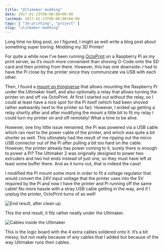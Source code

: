 ```yaml
---
title: "Ultimaker modding"
date: 2017-01-23T00:00:00+00:00
lastmod: 2017-01-23T00:00:00+00:00
tags: [ "3d-printing", "project" ]
slug: "ulitmaker-modding"
---
```


Long time no blog post, so I figured, I might as well write a blog post about something super boring: Modding my 3D Printer!

For quite a while now I’ve been running [OctoPrint](octoprint.org) on a Raspberry Pi as my print server, as it’s much more convenient than shoving G-Code onto the SD card and then printing from there. However, this has one downside: I had to have the Pi close by the printer since they communicate via USB with each other.

Then, I found a [mount on thingiverse](www.thingiverse.com/thing:1726120) that allows mounting the Raspberry Pi under the Ultimaker itself, and also optionally a relay that allows turning the printer on and off via OctoPrint. At first I started out without the relay, so I could at least have a nice spot for the Pi itself (which had been shoved rather awkwardly next to the printer so far). However, I ended up getting a relay shortly after and after modifying the mount a little bit to fit my relay I could turn my printer on and off remotely! What a time to be alive.

However, one tiny little issue remained, the Pi was powered via a USB cable which ran next to the power cable of the printer, and which was quite a bit shorter as well. This ultimately had the result of me ripping out the micro USB connector out of the Pi after pulling a bit too hard on the cable. However, the printer already has power coming to it, surely there is enough to power a Pi? The Ultimaker 2 was originally designed to power two extruders and two hot ends instead of just one, so they must have left at least some buffer there. And as it turns out, that is indeed the case!

I modified the Pi mount some more in order to fit a voltage regulator that would convert the 24V input voltage that the printer uses into the 5V required by the Pi and now I have the printer and Pi running off the same cable! No more hassle with a stray USB cable getting in the way, and if I unplug the printer, OctoPrint turns of as well!

![End result, after clean up](/images/2017/06/ultimod-2.jpg)

This the end result, it fits rather neatly under the Ultimaker.

![Cables inside the Ultimaker](/images/2017/06/ultimod-1.jpg)

This is the logic board with the 4 extra cables soldered onto it. It’s a bit messy, but not really because of any cables that I added but because of the way Ultimaker runs their cables.